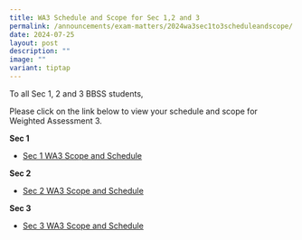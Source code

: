 ```yaml
---
title: WA3 Schedule and Scope for Sec 1,2 and 3
permalink: /announcements/exam-matters/2024wa3sec1to3scheduleandscope/
date: 2024-07-25
layout: post
description: ""
image: ""
variant: tiptap
---
```

<p>To all Sec 1, 2 and 3 BBSS students,</p>
<p>Please click on the link below to view your schedule and scope for Weighted
Assessment 3.</p>
<p><strong>Sec 1</strong>
</p>
<ul data-tight="true" class="tight">
<li>
<p><a href="/files/2024_Sec_1_WA3_Schedule_and_Scope.pdf" rel="noopener noreferrer nofollow" target="_blank">Sec 1 WA3 Scope and Schedule</a>
</p>
</li>
</ul>
<p><strong>Sec 2</strong>
</p>
<ul data-tight="true" class="tight">
<li>
<p><a href="/files/2024_Sec_2_WA3_Schedule_and_Scope.pdf" rel="noopener noreferrer nofollow" target="_blank">Sec 2 WA3 Scope and Schedule</a>
</p>
</li>
</ul>
<p><strong>Sec 3</strong>
</p>
<ul data-tight="true" class="tight">
<li>
<p><a href="/files/2024_Sec_3_WA3_Schedule_and_Scope.pdf" rel="noopener noreferrer nofollow" target="_blank">Sec 3 WA3 Scope and Schedule</a>
</p>
</li>
</ul>
<p></p>